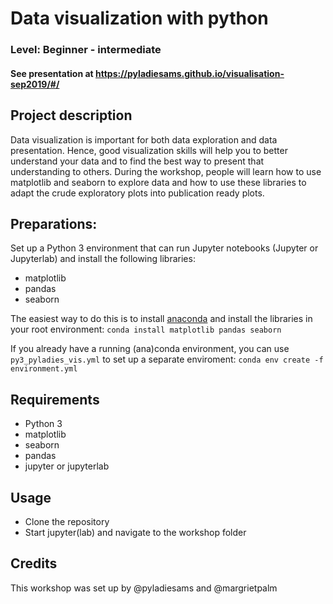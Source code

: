 
# Data visualization with python
### Level: Beginner - intermediate 
#### See presentation at https://pyladiesams.github.io/visualisation-sep2019/#/

## Project description

Data visualization is important for both data exploration and data presentation. Hence, good visualization skills will help you to better understand your data and to find the best way to present that understanding to others. During the workshop, people will learn how to use matplotlib and seaborn to explore data and how to use these libraries to adapt the crude exploratory plots into publication ready plots.

## Preparations:
Set up a Python 3 environment that can run Jupyter notebooks (Jupyter or Jupyterlab) and install the following libraries:
* matplotlib
* pandas
* seaborn

The easiest way to do this is to install [anaconda](https://www.anaconda.com/distribution/) and install the libraries in your root environment:
```conda install matplotlib pandas seaborn```

If you already have a running (ana)conda environment, you can use `py3_pyladies_vis.yml` to set up a separate enviroment:
```conda env create -f environment.yml```

## Requirements
* Python 3
* matplotlib
* seaborn
* pandas
* jupyter or jupyterlab

## Usage
* Clone the repository
* Start jupyter(lab) and navigate to the workshop folder

## Credits
This workshop was set up by @pyladiesams and @margrietpalm

